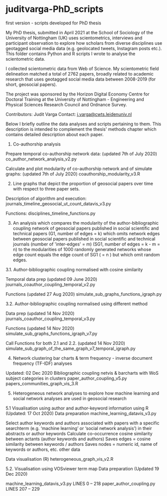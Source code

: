 # juditvarga-PhD_scripts

first version - scripts developed for PhD thesis

My PhD thesis, submitted in April 2021 at the School of Sociology of the University of Nottingham (UK) uses scientometrics, interviews and participant observation to explore how scholars from diverse disciplines use geotagged social media data (e.g. geolocated tweets, Instagram posts etc.). This folder contains Python and R scripts I wrote to analyse the scientometric data.

I collected scientometric data from Web of Science. My scientometric field delineation matched a total of 2762 papers, broadly related to academic research that uses geotagged social media data between 2008-2019 (for short, geosocial papers).

The project was sponsored by the Horizon Digital Economy Centre for Doctoral Training at the University of Nottingham - Engineering and Physical Sciences Research Council and Ordnance Survey.

Contributors: Judit Varga Contact: j.varga@cwts.leidenuniv.nl

Below I briefly outline the data analyses and scripts pertaining to them. This description is intended to complement the thesis' methods chapter which contains detailed description about each paper.


1.	Co-authorship analysis

Prepare temporal co-authorship network data: (updated 7th of July 2020) 
co_author_network_analysis_v2.py

Calculate and plot modularity of co-authorship network and of simulate graphs: (updated 7th of July 2020) 
coauthorship_modularity_v3.R


2.	Line graphs that depict the proportion of geosocial papers over time with respect to three paper sets.

Description of algorithm and execution: 
journals_timeline_geosocial_ut_count_datavis_v3.py

Functions: 
disciplines_timeline_functions.py


3.	An analysis which compares the modularity of the author-bibliographic coupling network of geosocial papers published in social scientific and technical papers (G1, number of edges = k) which omits network edges between geosocial papers published in social scientific and technical journals (number of 'inter-edges' = m) (SG1, number of edges = k - m = n) to the modularities of 1000 randomly generated networks whose edge count equals the edge count of SG1 ( = n ) but which omit random edges.

3.1. Author-bibliographic coupling normalised with cosine similarity

Temporal data prep (updated 09 June 2020) 
journals_coauthor_coupling_temporal_v2.py

Functions (updated 27 Aug 2020) 
simulate_sub_graphs_functions_igraph.py

3.2. Author-bibliographic coupling normalised using different method

Data prep (updated 14 Nov 2020) 
journals_coauthor_coupling_temporal_v3.py

Functions (updated 14 Nov 2020) 
simulate_sub_graphs_functions_igraph_v7.py

Call Functions for both 2.1 and 2.2. (updated 14 Nov 2020) 
simulate_sub_graph_of_the_same_graph_v7_temporal_igraph.py


4.	Network clustering bar charts & term frequency - inverse document frequency (TF-IDF) analyses

Updated: 02 Dec 2020
Bibliographic coupling netvis & barcharts with WoS subject categories in clusters
paper_author_coupling_v5.py papers_communities_graph_vis_3.R


5.	Heterogeneous network analyses to explore how machine learning and social network analyses are used in geosocial research

5.1 Visualisation using author and author-keyword information using R (Updated: 17 Oct 2020)
Data preparation 
machine_learning_datavis_v3.py

Select author keywords and authors associated with papers with a specific searchterm (e.g. ‘machine learning’ or ‘social network analysis’) in their abstracts or author keywords
Calculate co-occurrence cosine similarity between actants (author keywords and authors) Saves edges = cosine similarity between keywords / authors Saves nodes = numeric id, name of keywords or authors, etc. other data

Data visualisation (R) 
heterogeneous_graph_vis_v2.R

5.2. Visualisation using VOSviewer term map Data preparation (Updated 19 Dec 2020)

machine_learning_datavis_v3.py LINES 0 – 218
paper_author_coupling.py LINES 207 – 229
